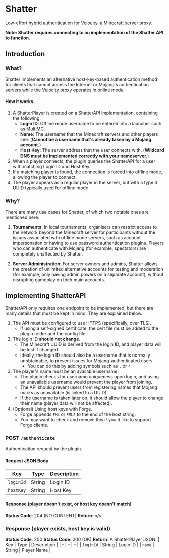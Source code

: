 # Shatter
Low-effort hybrid authentication for [Velocity](https://github.com/VelocityPowered/Velocity), a Minecraft server proxy.

**Note: Shatter requires connecting to an implementation of the Shatter API to function.**

## Introduction

### What?
Shatter implements an alternative host-key-based authentication method for clients that cannot access the Internet or Mojang's authentication servers while the Velocity proxy operates in online mode.

#### How it works
1. A ShatterPlayer is created on a ShatterAPI implementation, containing the following:
    - **Login ID**: Offline mode username to be entered into a launcher such as [MultiMC](https://github.com/MultiMC/MultiMC5).
    - **Name**: The username that the Minecraft servers and other players see. (**Cannot be a username that's already taken by a Mojang account.**)
    - **Host Key**: The server address that the user connects with. (**Wildcard DNS must be implemented correctly with your nameserver.**)
2. When a player connects, the plugin queries the ShatterAPI for a user with matching Login ID and Host Key.
3. If a matching player is found, the connection is forced into offline mode, allowing the player to connect.
4. The player appears as a regular player in the server, but with a type 3 UUID typically used for offline mode.

### Why?
There are many use cases for Shatter, of which two notable ones are mentioned here:

1. **Tournaments**: In local tournaments, organisers can restrict access to the network beyond the Minecraft server for participants without the issues associated with offline mode servers, such as account impersonation or having to use password authentication plugins. Players who can authenticate with Mojang (for example, spectators) are completely unaffected by Shatter.

2. **Server Administration**: For server owners and admins, Shatter allows the creation of unlimited alternative accounts for testing and moderation (for example, only having admin powers on a separate account), without disrupting gameplay on their main accounts.

## Implementing ShatterAPI
ShatterAPI only requires one endpoint to be implemented, but there are many details that must be kept in mind. They are explained below.

1. The API must be configured to use HTTPS (specifically, over TLS).
    - If using a self-signed certificate, the cert file must be added to the plugin folder and the config file.
2. The login ID **should not change**.
    - The Minecraft UUID is derived from the login ID, and player data will be lost if changed.
    - Ideally, the login ID should also be a username that is normally unobtainable, to prevent issues for Mojang-authenticated users.
      - You can do this by adding symbols such as `.` or `*`.
3. The player's name must be an available username.
    - The plugin checks for username uniqueness upon login, and using an unavailable username would prevent the player from joining.
    - The API should prevent users from registering names that Mojang marks as unavailable (is linked to a UUID).
    - If the username is taken later on, it should allow the player to change their name (player data will not be affected).
4. (Optional) Using host keys with Forge.
    - Forge appends `FML` or `FML2` to the end of the host string.
    - You may want to check and remove this if you'd like to support Forge clients.

### POST `/authenticate`
Authentication request by the plugin.

#### Request JSON Body
| Key | Type | Description |
| - | - | - |
| `loginId` | String | Login ID |
| `hostKey` | String | Host Key |

#### Response (player doesn't exist, or host key doesn't match)
**Status Code**: 204 (NO CONTENT)
**Return**: *n/a*

### Response (player exists, host key is valid)
**Status Code**: 200
**Status Code**: 200 (OK)
**Return**: A ShatterPlayer JSON.
| Key | Type | Description |
| - | - | - |
| `loginId` | String | Login ID |
| `name` | String | Player Name |
